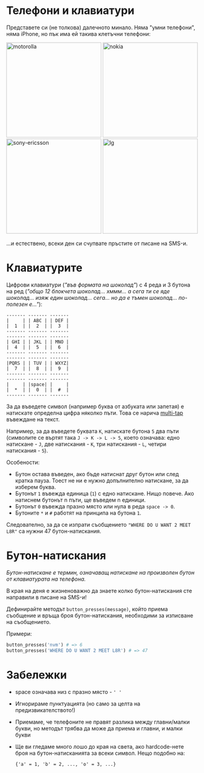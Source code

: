 # Телефони и клавиатури

Представете си (не толкова) далечното минало. Няма "умни телефони", няма iPhone,
но пък има ей такива клетъчни телефони:

<img src="http://syamsul.net/wp-content/uploads/2008/08/motorola_razr_v3.jpg" alt="motorolla"  height='250' />
<img src="https://upload.wikimedia.org/wikipedia/commons/b/be/Nokia_3310_blue_R7309170_wp.jpg" alt="nokia"  height='250' />
<img src="https://hdwebpros.com/images/blog/cellphone-W800i-2005.jpg" alt="sony-ericsson"  height='250' />
<img src="https://s-media-cache-ak0.pinimg.com/236x/22/44/5c/22445c544c9cbc12444f3481c0da65f4.jpg" alt="lg"  height='250' />


...и естествено, всеки ден си счупвате пръстите от писане на SMS-и.

# Клавиатурите

Цифрови клавиатури (_"във формата на шоколад"_) с 4 реда и 3 бутона на ред (_"общо 12
блокчета шоколад... хммм... а сега ти се яде шоколад... изяж един шоколад...
сега... но да е тъмен шоколад... по-полезен е..."_):

    ------- ------- -------
    |     | | ABC | | DEF |
    |  1  | |  2  | |  3  |
    ------- ------- -------
    ------- ------- -------
    | GHI | | JKL | | MNO |
    |  4  | |  5  | |  6  |
    ------- ------- -------
    ------- ------- -------
    |PQRS | | TUV | | WXYZ|
    |  7  | |  8  | |  9  |
    ------- ------- -------
    ------- ------- -------
    |     | |space| |     |
    |  *  | |  0  | |  #  |
    ------- ------- -------

За да въведете символ (например буква от азбуката или запетая) е натискате
определна цифра няколко пъти. Това се нарича [multi-tap](https://en.wikipedia.org/wiki/Multi-tap)
въвеждане на текст.

Например, за да въведете буквата `K`, натискате бутона `5` два пъти (символите
се въртят така `J -> K -> L -> 5`, което означава: едно натискане - `J`, две
натискания - `K`, три натискания - `L`, четири натискания - `5`).

Особености:

* Бутон остава въведен, ако бъде натиснат друг бутон или след кратка пауза. Тоест
  не ни е нужно допълнително натискане, за да изберем буква.
* Бутонът `1` въвежда единица (`1`) с едно натискане. Нищо повече. Ако натиснем
  бутонът n пъти, ще въведем n единици.
* Бутонът `0` въвежда празно място или нула в реда `space -> 0`.
* Бутоните `*` и `#` работят на принципа на бутона `1`.

Следователно, за да се изпрати съобщението `"WHERE DO U WANT 2 MEET L8R"` са нужни 47
бутон-натискания.

# Бутон-натискания

_Бутон-натискане е термин, означаващ натискане на произволен бутон от клавиатурата
на телефона._

В края на деня е жизненоважно да знаете колко бутон-натискания сте направили в
писане на SMS-и!

Дефинирайте методът `button_presses(message)`, който приема съобщение и връща броя
бутон-натискания, необходими за изписване на съобщението.

Примери:

```ruby
button_presses('nvm') # => 6
button_presses('WHERE DO U WANT 2 MEET L8R') # => 47
```

# Забележки

* space означава низ с празно място - `' '`
* Игнорираме пунктуацията (но само за целта на предизвикателството!)
* Приемаме, че телефоните не правят разлика между главни/малки букви, но методът
  трябва да може да приема и главни, и малки букви
* Ще ви гледаме много лошо до края на света, ако hardcode-нете броя на бутон-натисканията
  за всеки символ. Нещо подобно на:

      {'a' = 1, 'b' = 2, ..., 'o' = 3, ...}
